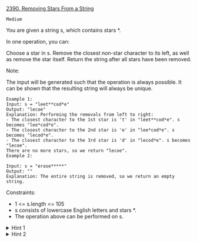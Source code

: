 [2390. Removing Stars From a String](https://leetcode.com/problems/removing-stars-from-a-string/)

`Medium`

You are given a string s, which contains stars *.

In one operation, you can:

Choose a star in s.
Remove the closest non-star character to its left, as well as remove the star itself.
Return the string after all stars have been removed.

Note:

The input will be generated such that the operation is always possible.
It can be shown that the resulting string will always be unique.

```
Example 1:
Input: s = "leet**cod*e"
Output: "lecoe"
Explanation: Performing the removals from left to right:
- The closest character to the 1st star is 't' in "leet**cod*e". s becomes "lee*cod*e".
- The closest character to the 2nd star is 'e' in "lee*cod*e". s becomes "lecod*e".
- The closest character to the 3rd star is 'd' in "lecod*e". s becomes "lecoe".
There are no more stars, so we return "lecoe".
Example 2:

Input: s = "erase*****"
Output: ""
Explanation: The entire string is removed, so we return an empty string.
```

Constraints:

- 1 <= s.length <= 105
- s consists of lowercase English letters and stars *.
- The operation above can be performed on s.

<details>
<summary>Hint 1</summary>

What data structure could we use to efficiently perform these removals?
</details>

<details>
<summary>Hint 2</summary>

Use a stack to store the characters. Pop one character off the stack at each star. Otherwise, we push the character onto the stack.
</details>